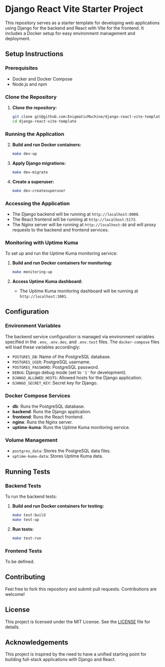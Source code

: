 # Django React Vite Starter Project

This repository serves as a starter template for developing web applications using Django for the backend and React with Vite for the frontend. It includes a Docker setup for easy environment management and deployment.

## Setup Instructions

### Prerequisites

- Docker and Docker Compose
- Node.js and npm

### Clone the Repository

1. **Clone the repository:**
   ```sh
   git clone git@github.com:EnigmaticMachine/django-react-vite-template.git
   cd django-react-vite-template
   ```

### Running the Application

2. **Build and run Docker containers:**
   ```sh
   make dev-up
   ```

3. **Apply Django migrations:**
   ```sh
   make dev-migrate
   ```

4. **Create a superuser:**
   ```sh
   make dev-createsuperuser
   ```

### Accessing the Application

- The Django backend will be running at `http://localhost:8000`.
- The React frontend will be running at `http://localhost:5173`.
- The Nginx server will be running at `http://localhost:80` and will proxy requests to the backend and frontend services.

### Monitoring with Uptime Kuma

To set up and run the Uptime Kuma monitoring service:

1. **Build and run Docker containers for monitoring:**
   ```sh
   make monitoring-up
   ```

2. **Access Uptime Kuma dashboard:**
   - The Uptime Kuma monitoring dashboard will be running at `http://localhost:3001`.

## Configuration

### Environment Variables

The backend service configuration is managed via environment variables specified in the `.env`, `.env.dev`, and `.env.test` files. The `docker-compose` files will load these variables accordingly:

- `POSTGRES_DB`: Name of the PostgreSQL database.
- `POSTGRES_USER`: PostgreSQL username.
- `POSTGRES_PASSWORD`: PostgreSQL password.
- `DEBUG`: Django debug mode (set to `'1'` for development).
- `DJANGO_ALLOWED_HOSTS`: Allowed hosts for the Django application.
- `DJANGO_SECRET_KEY`: Secret key for Django.


### Docker Compose Services

- **db**: Runs the PostgreSQL database.
- **backend**: Runs the Django application.
- **frontend**: Runs the React frontend.
- **nginx**: Runs the Nginx server.
- **uptime-kuma**: Runs the Uptime Kuma monitoring service.

### Volume Management

- `postgres_data`: Stores the PostgreSQL data files.
- `uptime-kuma-data`: Stores Uptime Kuma data.

## Running Tests

### Backend Tests

To run the backend tests:

1. **Build and run Docker containers for testing:**
   ```sh
   make test-build
   make test-up
   ```

2. **Run tests:**
   ```sh
   make test-run
   ```

### Frontend Tests

To be defined.

## Contributing

Feel free to fork this repository and submit pull requests. Contributions are welcome!

## License

This project is licensed under the MIT License. See the [LICENSE](LICENSE) file for details.

## Acknowledgements

This project is inspired by the need to have a unified starting point for building full-stack applications with Django and React.
